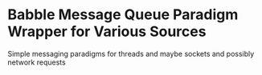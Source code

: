 # Babble Message Queue Paradigm Wrapper for Various Sources
Simple messaging paradigms for threads and maybe sockets and possibly network requests
